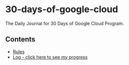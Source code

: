 # 30-days-of-google-cloud
The Daily Journal for 30 Days of Google Cloud Program.

## Contents

* [Rules](rules.md)
* [Log - click here to see my progress](log.md)

